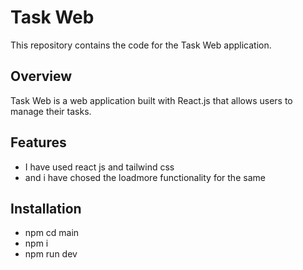 # Task Web

This repository contains the code for the Task Web application.

## Overview

Task Web is a web application built with React.js that allows users to manage their tasks.

## Features

- I have used react js and tailwind css
- and i have chosed the loadmore functionality for the same

## Installation

- npm cd main
- npm i
- npm run dev 

   
